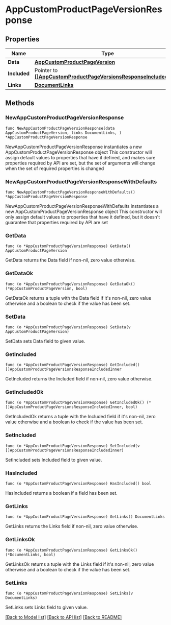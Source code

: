 # AppCustomProductPageVersionResponse

## Properties

Name | Type | Description | Notes
------------ | ------------- | ------------- | -------------
**Data** | [**AppCustomProductPageVersion**](AppCustomProductPageVersion.md) |  | 
**Included** | Pointer to [**[]AppCustomProductPageVersionsResponseIncludedInner**](AppCustomProductPageVersionsResponseIncludedInner.md) |  | [optional] 
**Links** | [**DocumentLinks**](DocumentLinks.md) |  | 

## Methods

### NewAppCustomProductPageVersionResponse

`func NewAppCustomProductPageVersionResponse(data AppCustomProductPageVersion, links DocumentLinks, ) *AppCustomProductPageVersionResponse`

NewAppCustomProductPageVersionResponse instantiates a new AppCustomProductPageVersionResponse object
This constructor will assign default values to properties that have it defined,
and makes sure properties required by API are set, but the set of arguments
will change when the set of required properties is changed

### NewAppCustomProductPageVersionResponseWithDefaults

`func NewAppCustomProductPageVersionResponseWithDefaults() *AppCustomProductPageVersionResponse`

NewAppCustomProductPageVersionResponseWithDefaults instantiates a new AppCustomProductPageVersionResponse object
This constructor will only assign default values to properties that have it defined,
but it doesn't guarantee that properties required by API are set

### GetData

`func (o *AppCustomProductPageVersionResponse) GetData() AppCustomProductPageVersion`

GetData returns the Data field if non-nil, zero value otherwise.

### GetDataOk

`func (o *AppCustomProductPageVersionResponse) GetDataOk() (*AppCustomProductPageVersion, bool)`

GetDataOk returns a tuple with the Data field if it's non-nil, zero value otherwise
and a boolean to check if the value has been set.

### SetData

`func (o *AppCustomProductPageVersionResponse) SetData(v AppCustomProductPageVersion)`

SetData sets Data field to given value.


### GetIncluded

`func (o *AppCustomProductPageVersionResponse) GetIncluded() []AppCustomProductPageVersionsResponseIncludedInner`

GetIncluded returns the Included field if non-nil, zero value otherwise.

### GetIncludedOk

`func (o *AppCustomProductPageVersionResponse) GetIncludedOk() (*[]AppCustomProductPageVersionsResponseIncludedInner, bool)`

GetIncludedOk returns a tuple with the Included field if it's non-nil, zero value otherwise
and a boolean to check if the value has been set.

### SetIncluded

`func (o *AppCustomProductPageVersionResponse) SetIncluded(v []AppCustomProductPageVersionsResponseIncludedInner)`

SetIncluded sets Included field to given value.

### HasIncluded

`func (o *AppCustomProductPageVersionResponse) HasIncluded() bool`

HasIncluded returns a boolean if a field has been set.

### GetLinks

`func (o *AppCustomProductPageVersionResponse) GetLinks() DocumentLinks`

GetLinks returns the Links field if non-nil, zero value otherwise.

### GetLinksOk

`func (o *AppCustomProductPageVersionResponse) GetLinksOk() (*DocumentLinks, bool)`

GetLinksOk returns a tuple with the Links field if it's non-nil, zero value otherwise
and a boolean to check if the value has been set.

### SetLinks

`func (o *AppCustomProductPageVersionResponse) SetLinks(v DocumentLinks)`

SetLinks sets Links field to given value.



[[Back to Model list]](../README.md#documentation-for-models) [[Back to API list]](../README.md#documentation-for-api-endpoints) [[Back to README]](../README.md)


